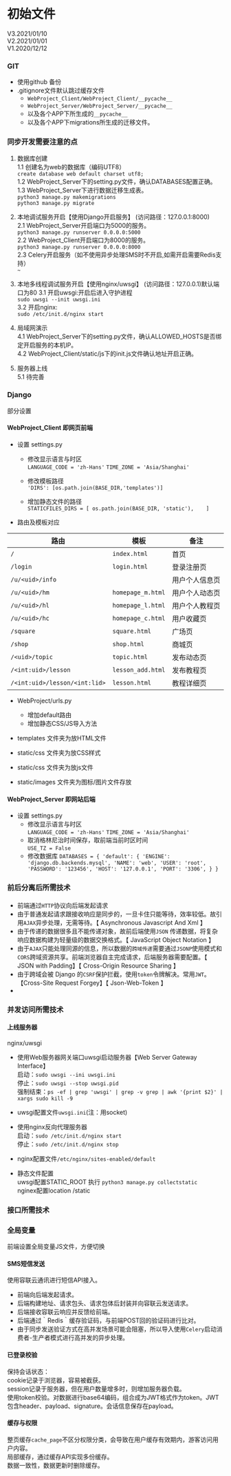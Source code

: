# 初始文件
V3.2021/01/10  
V2.2021/01/01  
V1.2020/12/12  

### GIT  

* 使用github 备份  
* .gitignore文件默认跳过缓存文件  
  * `WebProject_Client/WebProject_Client/__pycache__`  
  * `WebProject_Server/WebProject_Server/__pycache__`  
  * 以及各个APP下所生成的`__pycache__`  
  * 以及各个APP下migrations所生成的迁移文件。  

### 同步开发需要注意的点  
1. 数据库创建  
1.1 创建名为web的数据库（编码UTF8）  
`create database web default charset utf8;`  
1.2 WebProject_Server下的setting.py文件，确认DATABASES配置正确。  
1.3 WebProject_Server下进行数据迁移生成表。  
`python3 manage.py makemigrations`  
`python3 manage.py migrate`  
2. 本地调试服务开启【使用Django开启服务】
(访问路径：127.0.0.1:8000)  
2.1 WebProject_Server开启端口为5000的服务。  
`python3 manage.py runserver 0.0.0.0:5000`  
2.2 WebProject_Client开启端口为8000的服务。  
`python3 manage.py runserver 0.0.0.0:8000`  
2.3 Celery开启服务（如不使用异步处理SMS时不开启,如需开启需要Redis支持）  
`~`  
3. 本地多线程调试服务开启【使用nginx/uwsgi】
(访问路径：127.0.0.1)默认端口为80
3.1 开启uwsgi:开启后进入守护进程  
`sudo uwsgi --init uwsgi.ini`  
3.2 开启nginx:  
`sudo /etc/init.d/nginx start`  

4. 局域网演示  
4.1 WebProject_Server下的setting.py文件，确认ALLOWED_HOSTS是否绑定开启服务的本机IP。  
4.2 WebProject_Client/static/js下的init.js文件确认地址开启正确。  
5. 服务器上线  
5.1 待完善  




### Django  
部分设置  
#### WebProject_Client 即网页前端  
* 设置 settings.py   
  * 修改显示语言与时区  
    `LANGUAGE_CODE = 'zh-Hans'`
    `TIME_ZONE = 'Asia/Shanghai'`

  * 修改模板路径  
    `'DIRS': [os.path.join(BASE_DIR,'templates')]`
  * 增加静态文件的路径  
    `STATICFILES_DIRS = [ os.path.join(BASE_DIR, 'static'),    ]`
  
* 路由及模板对应  

|路由|模板|备注|
|---|---|---|
|`/`|`index.html`|首页|
|`/login`|`login.html`|登录注册页|
|`/u/<uid>/info`||用户个人信息页|
|`/u/<uid>/hm`|`homepage_m.html`|用户个人动态页|
|`/u/<uid>/hl`|`homepage_l.html`|用户个人教程页|
|`/u/<uid>/hc`|`homepage_c.html`|用户收藏页|
|`/square`|`square.html`|广场页|
|`/shop`|`shop.html`|商城页|
|`/<uid>/topic`|`topic.html`|发布动态页|
|`/<int:uid>/lesson`|`lesson_add.html`|发布教程页|
|`/<int:uid>/lesson/<int:lid>`|`lesson.html`|教程详细页|



* WebProject/urls.py  

    * 增加default路由  
    * 增加静态CSS/JS导入方法  

* templates 文件夹为放HTML文件  
* static/css 文件夹为放CSS样式
* static/css 文件夹为放js文件
* static/images 文件夹为图标/图片文件存放  

#### WebProject_Server 即网站后端  
* 设置 settings.py   
  * 修改显示语言与时区  
    `LANGUAGE_CODE = 'zh-Hans'`
    `TIME_ZONE = 'Asia/Shanghai'`
  * 取消格林尼治时间保存，取前端当前时区时间   
    `USE_TZ = False`  
  * 修改数据库
  `DATABASES = {
    	'default': {
    	'ENGINE': 'django.db.backends.mysql',
    	'NAME': 'web',
    	'USER': 'root',
    	'PASSWORD': '123456',
    	'HOST': '127.0.0.1',
    	'PORT': '3306',
    	}
   } `
  
### 前后分离后所需技术  
#### 
* 前端通过`HTTP`协议向后端发起请求  
* 由于普通发起请求跟接收响应是同步的，一旦卡住只能等待，效率较低。故引用`AJAX`异步处理，无需等待。【 Asynchronous Javascript And Xml 】  
* 由于传递的数据很多且不能传递对象，故前后端使用`JSON` 传递数据，将复杂响应数据构建为轻量级的数据交换格式。【 JavaScript Object Notation 】  
* 由于`AJAX`只能处理同源的信息，所以数据的`跨域传递`需要通过`JSONP`使用模式和`CORS`跨域资源共享。前端浏览器自主完成请求，后端服务器需要配置。【 JSON with Padding】【 Cross-Origin Resource Sharing 】  
* 由于跨域会被 Django 的`CSRF`保护拦截，使用`token`令牌解决。常用`JWT`。【Cross-Site Request Forgey】【 Json-Web-Token 】  
* 
### 并发访问所需技术  
#### 上线服务器  
nginx/uwsgi
* 使用Web服务器网关端口uwsgi启动服务器【Web Server Gateway Interface】  
启动：`sudo uwsgi --ini uwsgi.ini`  
停止：`sudo uwsgi --stop uwsgi.pid`  
强制结束：`ps -ef | grep 'uwsgi' | grep -v grep | awk '{print $2}' | xargs sudo kill -9`
* uwsgi配置文件`uwsgi.ini`(注：用socket) 

* 使用nginx反向代理服务器  
启动：`sudo /etc/init.d/nginx start`  
停止：`sudo /etc/init.d/nginx stop`  
* nginx配置文件`/etc/nginx/sites-enabled/default` 

* 静态文件配置  
uwsgi配置STATIC_ROOT
执行 `python3 manage.py collectstatic`  
nginex配置location /static

### 接口所需技术  
### 全局变量  
前端设置全局变量JS文件，方便切换  

#### SMS短信发送  
使用容联云通讯进行短信API接入。  

* 前端向后端发起请求。  
* 后端构建地址、请求包头、请求包体后封装并向容联云发送请求。  
* 后端接收容联云响应并反馈给前端。  
* 后端通过｀Redis｀缓存验证码，与前端POST回的验证码进行比对。  
* 由于同步发送验证方式在高并发场景可能会阻塞，所以导入使用`Celery`启动消费者-生产者模式进行高并发的异步处理。  

#### 已登录校验  
保持会话状态：  
cookie记录于浏览器，容易被截获。  
session记录于服务器，但在用户数量增多时，则增加服务器负载。  
使用token校验。对数据进行base64编码，组合成为JWT格式作为token。JWT包含header、payload、signature。会话信息保存在payload。  

#### 缓存与权限  
整页缓存`cache_page`不区分权限分类，会导致在用户缓存有效期内，游客访问用户内容。  
局部缓存，通过缓存API实现多份缓存。  
数据一致性，数据更新时删除缓存。  